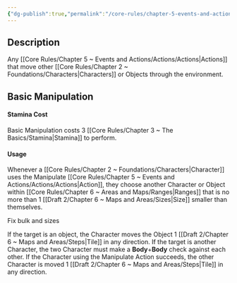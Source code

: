 ```yaml
---
{"dg-publish":true,"permalink":"/core-rules/chapter-5-events-and-actions/actions/wip-manipulate/"}
---
```


## Description
Any [[Core Rules/Chapter 5 ~ Events and Actions/Actions/Actions\|Actions]] that move other [[Core Rules/Chapter 2 ~ Foundations/Characters\|Characters]] or Objects through the environment.

## Basic Manipulation
#### Stamina Cost
Basic Manipulation costs 3 [[Core Rules/Chapter 3 ~ The Basics/Stamina\|Stamina]] to perform.
#### Usage
Whenever a [[Core Rules/Chapter 2 ~ Foundations/Characters\|Character]] uses the Manipulate [[Core Rules/Chapter 5 ~ Events and Actions/Actions/Actions\|Action]], they choose another Character or Object within [[Core Rules/Chapter 6 ~ Areas and Maps/Ranges\|Ranges]] that is no more than 1 [[Draft 2/Chapter 6 ~ Maps and Areas/Sizes\|Size]] smaller than themselves.

Fix bulk and sizes

If the target is an object, the Character moves the Object 1 [[Draft 2/Chapter 6 ~ Maps and Areas/Steps\|Tile]] in any direction.
If the target is another Character, the two Character must make a **Body**+**Body** check against each other. If the Character using the Manipulate Action succeeds, the other Character is moved 1 [[Draft 2/Chapter 6 ~ Maps and Areas/Steps\|Tile]] in any direction.